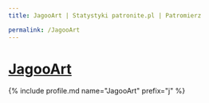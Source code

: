 ```yaml
---
title: JagooArt | Statystyki patronite.pl | Patromierz

permalink: /JagooArt
---
```


# [JagooArt](https://patronite.pl/JagooArt)

{% include profile.md name="JagooArt" prefix="j" %}

